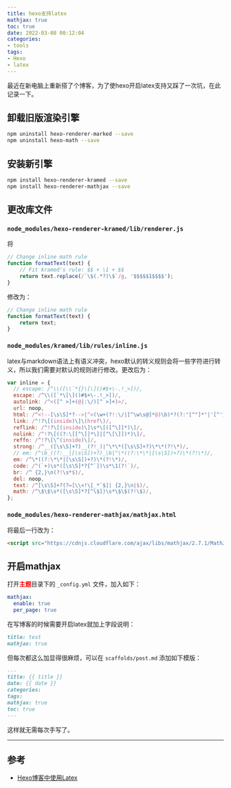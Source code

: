 ```yaml
---
title: hexo支持latex
mathjax: true
toc: true
date: 2022-03-08 00:12:04
categories:
- tools
tags:
- Hexo
- latex
---
```

最近在新电脑上重新搭了个博客，为了使hexo开启latex支持又踩了一次坑，在此记录一下。

<!--more-->

## 卸载旧版渲染引擎
```bash
npm uninstall hexo-renderer-marked --save
npm uninstall hexo-math --save
```

## 安装新引擎
```bash
npm install hexo-renderer-kramed --save
npm install hexo-renderer-mathjax --save
```

## 更改库文件

### `node_modules/hexo-renderer-kramed/lib/renderer.js`
将
```javascript
// Change inline math rule
function formatText(text) {
    // Fit kramed's rule: $$ + \1 + $$
    return text.replace(/`\$(.*?)\$`/g, '$$$$$1$$$$');
}
```
修改为：
```javascript
// Change inline math rule
function formatText(text) {
    return text;
}
```

### `node_modules/kramed/lib/rules/inline.js`
latex与markdown语法上有语义冲突，hexo默认的转义规则会将一些字符进行转义，所以我们需要对默认的规则进行修改。更改后为：
```javascript
var inline = {
  // escape: /^\\([\\`*{}\[\]()#$+\-.!_>])/,
  escape: /^\\([`*\[\]()#$+\-.!_>])/,
  autolink: /^<([^ >]+(@|:\/)[^ >]+)>/,
  url: noop,
  html: /^<!--[\s\S]*?-->|^<(\w+(?!:\/|[^\w\s@]*@)\b)*?(?:"[^"]*"|'[^']*'|[^'">])*?>([\s\S]*?)?<\/\1>|^<(\w+(?!:\/|[^\w\s@]*@)\b)(?:"[^"]*"|'[^']*'|[^'">])*?>/,
  link: /^!?\[(inside)\]\(href\)/,
  reflink: /^!?\[(inside)\]\s*\[([^\]]*)\]/,
  nolink: /^!?\[((?:\[[^\]]*\]|[^\[\]])*)\]/,
  reffn: /^!?\[\^(inside)\]/,
  strong: /^__([\s\S]+?)__(?!_)|^\*\*([\s\S]+?)\*\*(?!\*)/,
  // em: /^\b_((?:__|[\s\S])+?)_\b|^\*((?:\*\*|[\s\S])+?)\*(?!\*)/,
  em: /^\*((?:\*\*|[\s\S])+?)\*(?!\*)/,
  code: /^(`+)\s*([\s\S]*?[^`])\s*\1(?!`)/,
  br: /^ {2,}\n(?!\s*$)/,
  del: noop,
  text: /^[\s\S]+?(?=[\\<!\[_*`$]| {2,}\n|$)/,
  math: /^\$\$\s*([\s\S]*?[^\$])\s*\$\$(?!\$)/,
};
```

### `node_modules/hexo-renderer-mathjax/mathjax.html`
将最后一行改为：
```html
<script src="https://cdnjs.cloudflare.com/ajax/libs/mathjax/2.7.1/MathJax.js?config=TeX-MML-AM_CHTML"></script>
```

## 开启mathjax
打开<font color="red">**主题**</font>目录下的 `_config.yml` 文件，加入如下：
```yaml
mathjax:
  enable: true
  per_page: true
```

在写博客的时候需要开启latex就加上字段说明：
```markdown
title: test
mathjax: true
```
但每次都这么加显得很麻烦，可以在 `scaffolds/post.md` 添加如下模版：
```markdown
---
title: {{ title }}
date: {{ date }}
categories: 
tags:
mathjax: true
toc: true
---
```
这样就无需每次手写了。
___

## 参考
- [Hexo博客中使用Latex](https://blog.csdn.net/weixin_44191286/article/details/102702479)